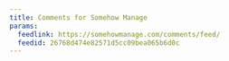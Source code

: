 ```yaml
---
title: Comments for Somehow Manage
params:
  feedlink: https://somehowmanage.com/comments/feed/
  feedid: 26768d474e82571d5cc09bea065b6d0c
---
```

